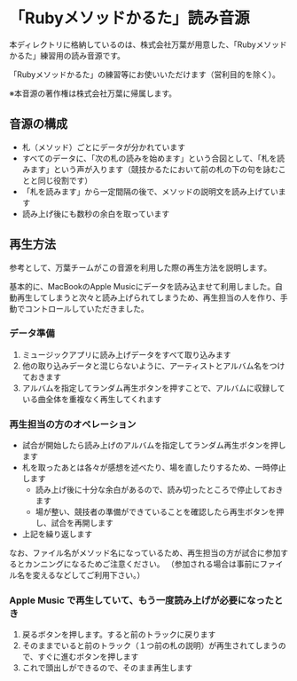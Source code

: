 # 「Rubyメソッドかるた」読み音源

本ディレクトリに格納しているのは、株式会社万葉が用意した、「Rubyメソッドかるた」練習用の読み音源です。

「Rubyメソッドかるた」の練習等にお使いいただけます（営利目的を除く）。

※本音源の著作権は株式会社万葉に帰属します。

## 音源の構成

* 札（メソッド）ごとにデータが分かれています
* すべてのデータに、「次の札の読みを始めます」という合図として、「札を読みます」という声が入ります（競技かるたにおいて前の札の下の句を詠むことと同じ役割です）
* 「札を読みます」から一定間隔の後で、メソッドの説明文を読み上げています
* 読み上げ後にも数秒の余白を取っています

## 再生方法

参考として、万葉チームがこの音源を利用した際の再生方法を説明します。

基本的に、MacBookのApple Musicにデータを読み込ませて利用しました。自動再生してしまうと次々と読み上げられてしまうため、再生担当の人を作り、手動でコントロールしていただきました。

### データ準備
1. ミュージックアプリに読み上げデータをすべて取り込みます
2. 他の取り込みデータと混じらないように、アーティストとアルバム名をつけておきます
3. アルバムを指定してランダム再生ボタンを押すことで、アルバムに収録している曲全体を重複なく再生してくれます

### 再生担当の方のオペレーション
* 試合が開始したら読み上げのアルバムを指定してランダム再生ボタンを押します
* 札を取ったあとは各々が感想を述べたり、場を直したりするため、一時停止します
  * 読み上げ後に十分な余白があるので、読み切ったところで停止しておきます
  * 場が整い、競技者の準備ができていることを確認したら再生ボタンを押し、試合を再開します
* 上記を繰り返します

なお、ファイル名がメソッド名になっているため、再生担当の方が試合に参加するとカンニングになるためご注意ください。 
（参加される場合は事前にファイル名を変えるなどしてご利用下さい。）

### Apple Music で再生していて、もう一度読み上げが必要になったとき
1. 戻るボタンを押します。すると前のトラックに戻ります
2. そのままでいると前のトラック（１つ前の札の説明）が再生されてしまうので、すぐに進むボタンを押します
3. これで頭出しができるので、そのまま再生します
